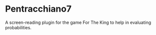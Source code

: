 # Pentracchiano7
A screen-reading plugin for the game For The King to help in evaluating probabilities.
